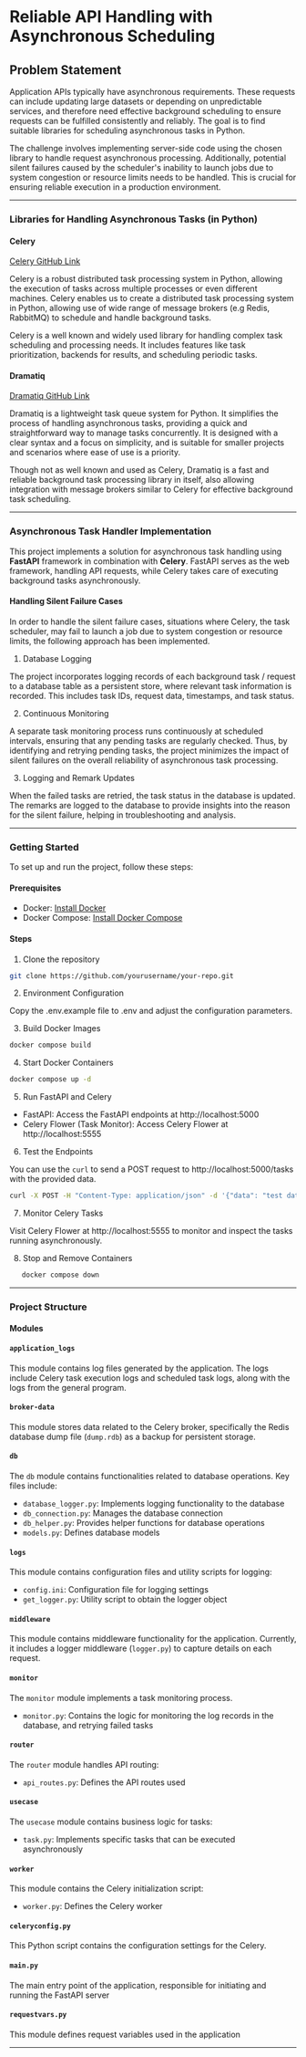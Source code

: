 # Reliable API Handling with Asynchronous Scheduling

## Problem Statement

Application APIs typically have asynchronous requirements. These requests can include updating large datasets or depending on unpredictable services, and therefore need effective background scheduling to ensure requests can be fulfilled consistently and reliably. The goal is to find suitable libraries for scheduling asynchronous tasks in Python.

The challenge involves implementing server-side code using the chosen library to handle request asynchronous processing. Additionally, potential silent failures caused by the scheduler's inability to launch jobs due to system congestion or resource limits needs to be handled. This is crucial for ensuring reliable execution in a production environment.

---

### Libraries for Handling Asynchronous Tasks (in Python)

#### Celery

[Celery GitHub Link](https://github.com/celery/celery)

Celery is a robust distributed task processing system in Python, allowing the execution of tasks across multiple processes or even different machines. Celery enables us to create a distributed task processing system in Python, allowing use of wide range of message brokers (e.g Redis, RabbitMQ) to schedule and handle background tasks.

Celery is a well known and widely used library for handling complex task scheduling and processing needs. It includes features like task prioritization, backends for results, and scheduling periodic tasks.

#### Dramatiq

[Dramatiq GitHub Link](https://github.com/Bogdanp/dramatiq)

Dramatiq is a lightweight task queue system for Python. It simplifies the process of handling asynchronous tasks, providing a quick and straightforward way to manage tasks concurrently. It is designed with a clear syntax and a focus on simplicity, and is suitable for smaller projects and scenarios where ease of use is a priority.

Though not as well known and used as Celery, Dramatiq is a fast and reliable background task processing library in itself, also allowing integration with message brokers similar to Celery for effective background task scheduling.

---

### Asynchronous Task Handler Implementation

This project implements a solution for asynchronous task handling using **FastAPI** framework in combination with **Celery**. FastAPI serves as the web framework, handling API requests, while Celery takes care of executing background tasks asynchronously. 

#### Handling Silent Failure Cases

In order to handle the silent failure cases, situations where Celery, the task scheduler, may fail to launch a job due to system congestion or resource limits, the following approach has been implemented.

1. Database Logging

The project incorporates logging records of each background task / request to a database table as a persistent store, where relevant task information is recorded. This includes task IDs, request data, timestamps, and task status.

2. Continuous Monitoring

A separate task monitoring process runs continuously at scheduled intervals, ensuring that any pending tasks are regularly checked. Thus, by identifying and retrying pending tasks, the project minimizes the impact of silent failures on the overall reliability of asynchronous task processing.

3. Logging and Remark Updates

When the failed tasks are retried, the task status in the database is updated. The remarks are logged to the database to provide insights into the reason for the silent failure, helping in troubleshooting and analysis.

---

### Getting Started

To set up and run the project, follow these steps:

#### Prerequisites
- Docker: [Install Docker](https://docs.docker.com/engine/install/)
- Docker Compose: [Install Docker Compose](https://docs.docker.com/compose/install/)

#### Steps
1. Clone the repository

```bash
git clone https://github.com/yourusername/your-repo.git
```

2. Environment Configuration

Copy the .env.example file to .env and adjust the configuration parameters.

3. Build Docker Images

```bash
docker compose build
```

4. Start Docker Containers

```bash
docker compose up -d
```

5. Run FastAPI and Celery

- FastAPI: Access the FastAPI endpoints at http://localhost:5000
- Celery Flower (Task Monitor): Access Celery Flower at http://localhost:5555

6. Test the Endpoints

You can use the `curl` to send a POST request to http://localhost:5000/tasks with the provided data.

```bash
curl -X POST -H "Content-Type: application/json" -d '{"data": "test data"}' http://localhost:5000/tasks
```

7. Monitor Celery Tasks

Visit Celery Flower at http://localhost:5555 to monitor and inspect the tasks running asynchronously.

8. Stop and Remove Containers

```bash
   docker compose down
```

---

### Project Structure

#### Modules

#### `application_logs`

This module contains log files generated by the application. The logs include Celery task execution logs and scheduled task logs, along with the logs from the general program.

#### `broker-data`

This module stores data related to the Celery broker, specifically the Redis database dump file (`dump.rdb`) as a backup for persistent storage.

#### `db`

The `db` module contains functionalities related to database operations. Key files include:
- `database_logger.py`: Implements logging functionality to the database
- `db_connection.py`: Manages the database connection
- `db_helper.py`: Provides helper functions for database operations
- `models.py`: Defines database models

#### `logs`

This module contains configuration files and utility scripts for logging:
- `config.ini`: Configuration file for logging settings
- `get_logger.py`: Utility script to obtain the logger object


#### `middleware`

This module contains middleware functionality for the application. Currently, it includes a logger middleware (`logger.py`) to capture details on each request.

#### `monitor`

The `monitor` module implements a task monitoring process.
- `monitor.py`: Contains the logic for monitoring the log records in the database, and retrying failed tasks

#### `router`

The `router` module handles API routing:
- `api_routes.py`: Defines the API routes used

#### `usecase`

The `usecase` module contains business logic for tasks:
- `task.py`: Implements specific tasks that can be executed asynchronously

#### `worker`

This module contains the Celery initialization script:
- `worker.py`: Defines the Celery worker

#### `celeryconfig.py`

This Python script contains the configuration settings for the Celery.

#### `main.py`

The main entry point of the application, responsible for initiating and running the FastAPI server

#### `requestvars.py`
This module defines request variables used in the application

---